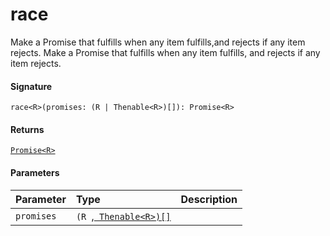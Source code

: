# race<R>

Make a Promise that fulfills when any item fulfills,and rejects if any item rejects. 
Make a Promise that fulfills when any item fulfills, and rejects if any item rejects.

#### Signature
`race<R>(promises: (R | Thenable<R>)[]): Promise<R>`

#### Returns
[`Promise<R>`](promise.md)


#### Parameters


| Parameter	   | Type    | Description |
|:-------------|:---------------|:------------|
| `promises`    | `(R `,[` Thenable<R>)[]`](thenable.md) |  |

